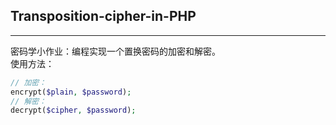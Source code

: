 ## Transposition-cipher-in-PHP
----------
密码学小作业：编程实现一个置换密码的加密和解密。  
使用方法：
```php
// 加密：
encrypt($plain, $password);
// 解密：
decrypt($cipher, $password);
```